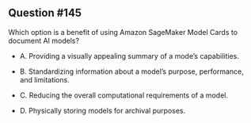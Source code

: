 ## Question #145

 Which option is a benefit of using Amazon SageMaker Model Cards to document AI models?

- A. Providing a visually appealing summary of a mode’s capabilities.

- B. Standardizing information about a model’s purpose, performance, and limitations.

- C. Reducing the overall computational requirements of a model.

- D. Physically storing models for archival purposes.